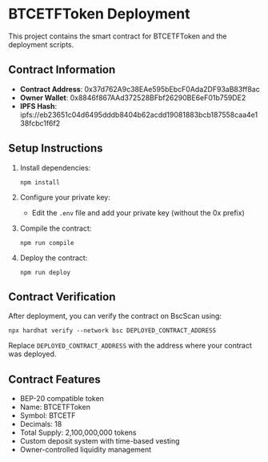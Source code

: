 # BTCETFToken Deployment

This project contains the smart contract for BTCETFToken and the deployment scripts.

## Contract Information

- **Contract Address**: 0x37d762A9c38EAe595bEbcF0Ada2DF93aB83ff8ac
- **Owner Wallet**: 0x8846f867AAd372528BFbf26290BE6eF01b759DE2
- **IPFS Hash**: ipfs://eb23651c04d6495dddb8404b62acdd19081883bcb187558caa4e138fcbc1f6f2

## Setup Instructions

1. Install dependencies:
   ```
   npm install
   ```

2. Configure your private key:
   - Edit the `.env` file and add your private key (without the 0x prefix)

3. Compile the contract:
   ```
   npm run compile
   ```

4. Deploy the contract:
   ```
   npm run deploy
   ```

## Contract Verification

After deployment, you can verify the contract on BscScan using:

```
npx hardhat verify --network bsc DEPLOYED_CONTRACT_ADDRESS
```

Replace `DEPLOYED_CONTRACT_ADDRESS` with the address where your contract was deployed.

## Contract Features

- BEP-20 compatible token
- Name: BTCETFToken
- Symbol: BTCETF
- Decimals: 18
- Total Supply: 2,100,000,000 tokens
- Custom deposit system with time-based vesting
- Owner-controlled liquidity management